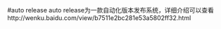 #auto release
auto release为一款自动化版本发布系统，详细介绍可以查看http://wenku.baidu.com/view/b7511e2bc281e53a5802ff32.html


